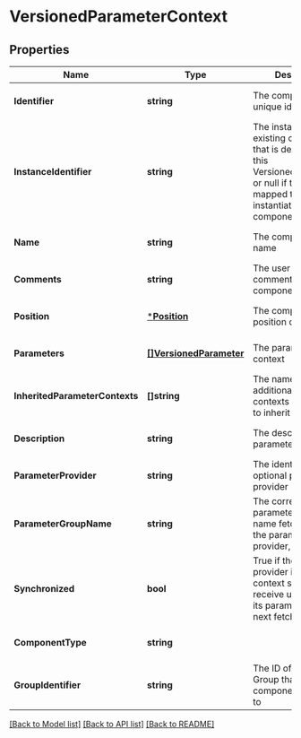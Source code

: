 # VersionedParameterContext

## Properties
Name | Type | Description | Notes
------------ | ------------- | ------------- | -------------
**Identifier** | **string** | The component&#39;s unique identifier | [optional] [default to null]
**InstanceIdentifier** | **string** | The instance ID of an existing component that is described by this VersionedComponent, or null if this is not mapped to an instantiated component | [optional] [default to null]
**Name** | **string** | The component&#39;s name | [optional] [default to null]
**Comments** | **string** | The user-supplied comments for the component | [optional] [default to null]
**Position** | [***Position**](Position.md) | The component&#39;s position on the graph | [optional] [default to null]
**Parameters** | [**[]VersionedParameter**](VersionedParameter.md) | The parameters in the context | [optional] [default to null]
**InheritedParameterContexts** | **[]string** | The names of additional parameter contexts from which to inherit parameters | [optional] [default to null]
**Description** | **string** | The description of the parameter context | [optional] [default to null]
**ParameterProvider** | **string** | The identifier of an optional parameter provider | [optional] [default to null]
**ParameterGroupName** | **string** | The corresponding parameter group name fetched from the parameter provider, if applicable | [optional] [default to null]
**Synchronized** | **bool** | True if the parameter provider is set and the context should receive updates when its parameters are next fetched | [optional] [default to null]
**ComponentType** | **string** |  | [optional] [default to null]
**GroupIdentifier** | **string** | The ID of the Process Group that this component belongs to | [optional] [default to null]

[[Back to Model list]](../README.md#documentation-for-models) [[Back to API list]](../README.md#documentation-for-api-endpoints) [[Back to README]](../README.md)


